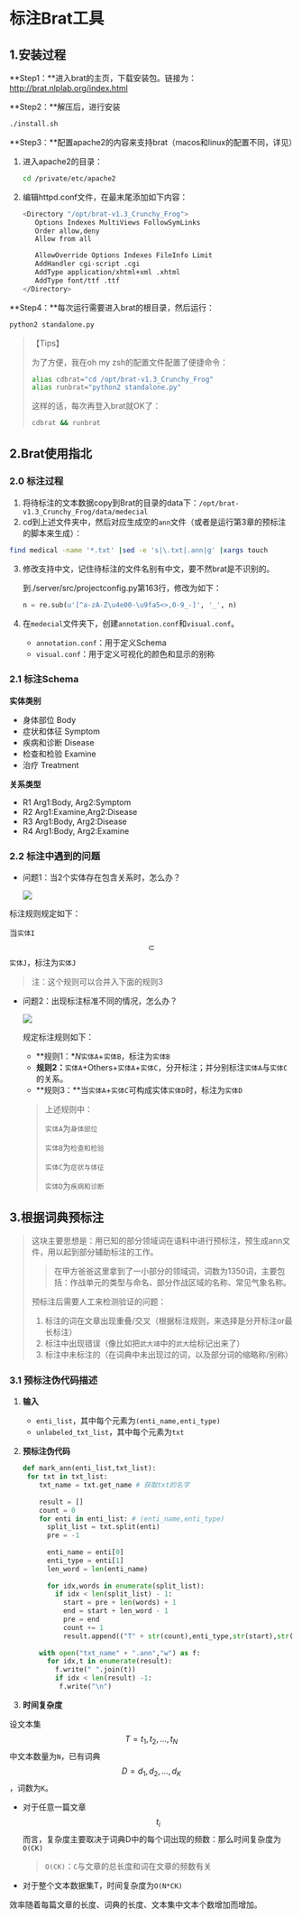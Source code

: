 # 标注Brat工具

## 1.安装过程

**Step1：**进入brat的主页，下载安装包。链接为：http://brat.nlplab.org/index.html

**Step2：**解压后，进行安装

```bash
./install.sh
```

**Step3：**配置apache2的内容来支持brat（macos和linux的配置不同，详见）

1. 进入apache2的目录：

   ```bash
   cd /private/etc/apache2
   ```

2. 编辑httpd.conf文件，在最末尾添加如下内容：

   ```bash
   <Directory "/opt/brat-v1.3_Crunchy_Frog">
      Options Indexes MultiViews FollowSymLinks
      Order allow,deny
      Allow from all
   
      AllowOverride Options Indexes FileInfo Limit
      AddHandler cgi-script .cgi
      AddType application/xhtml+xml .xhtml
      AddType font/ttf .ttf
   </Directory>
   ```

**Step4：**每次运行需要进入brat的根目录，然后运行：

```bash
python2 standalone.py
```

> 【Tips】
>
> 为了方便，我在oh my zsh的配置文件配置了便捷命令：
>
> ```bash
> alias cdbrat="cd /opt/brat-v1.3_Crunchy_Frog"
> alias runbrat="python2 standalone.py"
> ```
>
> 这样的话，每次再登入brat就OK了：
>
> ```bash
> cdbrat && runbrat
> ```

## 2.Brat使用指北

### 2.0 标注过程

1. 将待标注的文本数据copy到Brat的目录的data下：`/opt/brat-v1.3_Crunchy_Frog/data/medecial`
2. cd到上述文件夹中，然后对应生成空的`ann`文件（或者是运行第3章的预标注的脚本来生成）：

```bash
find medical -name '*.txt' |sed -e 's|\.txt|.ann|g' |xargs touch
```

3. 修改支持中文，记住待标注的文件名别有中文，要不然brat是不识别的。

   到./server/src/projectconfig.py第163行，修改为如下：

   ```python
   n = re.sub(u'[^a-zA-Z\u4e00-\u9fa5<>,0-9_-]', '_', n)
   ```

4. 在`medecial`文件夹下，创建`annotation.conf`和`visual.conf`。

   - `annotation.conf`：用于定义Schema
   - `visual.conf`：用于定义可视化的颜色和显示的别称

### 2.1  标注Schema

**实体类别**

- 身体部位 Body
- 症状和体征 Symptom
- 疾病和诊断 Disease
- 检查和检验 Examine
- 治疗 Treatment

**关系类型**

- R1   Arg1:Body, Arg2:Symptom
- R2   Arg1:Examine,Arg2:Disease
- R3   Arg1:Body, Arg2:Disease
- R4   Arg1:Body, Arg2:Examine

### 2.2 标注中遇到的问题

- 问题1：当2个实体存在包含关系时，怎么办？

  ![](https://raw.githubusercontent.com/anxiang1836/FigureBed/master/img/image-20200328170440499.png)

标注规则规定如下：

当`实体I`$$\subset$$`实体J`，标注为`实体J`

> 注：这个规则可以合并入下面的规则3

- 问题2：出现标注标准不同的情况，怎么办？

  ![](https://raw.githubusercontent.com/anxiang1836/FigureBed/master/img/20200328231652.png)

  规定标注规则如下：

  - **规则1：**N*`实体A`+`实体B`，标注为`实体B`
  - **规则2：**`实体A`+Others+`实体A`+`实体C`，分开标注；并分别标注`实体A`与`实体C`的关系。
  - **规则3：**当`实体A`+`实体C`可构成实体`实体D`时，标注为`实体D`

  > 上述规则中：
  >
  > `实体A`为`身体部位`
  >
  > `实体B`为`检查和检验`
  >
  > `实体C`为`症状与体征`
  >
  > `实体D`为`疾病和诊断`

## 3.根据词典预标注

> 这块主要思想是：用已知的部分领域词在语料中进行预标注，预生成ann文件，用以起到部分辅助标注的工作。
>
> > 在甲方爸爸这里拿到了一小部分的领域词，词数为1350词，主要包括：作战单元的类型与命名、部分作战区域的名称、常见气象名称。
>
> 预标注后需要人工来检测验证的问题：
>
> 1. 标注的词在文章出现重叠/交叉（根据标注规则，来选择是分开标注or最长标注）
> 2. 标注中出现错误（像比如把`武大靖`中的`武大`给标记出来了）
> 3. 标注中未标注的（在词典中未出现过的词，以及部分词的缩略称/别称）

### 3.1 预标注伪代码描述

1. **输入**

   - `enti_list`，其中每个元素为`(enti_name,enti_type)`
   - `unlabeled_txt_list`，其中每个元素为`txt`

2. **预标注伪代码**

   ```python
   def mark_ann(enti_list,txt_list):
   	for txt in txt_list:
       txt_name = txt.get_name # 获取txt的名字
       
       result = []
       count = 0
       for enti in enti_list: # (enti_name,enti_type)
         split_list = txt.split(enti)
         pre = -1
         
         enti_name = enti[0]
         enti_type = enti[1]
         len_word = len(enti_name)
         
         for idx,words in enumerate(split_list):
           if idx < len(split_list) - 1:
             start = pre + len(words) + 1
             end = start + len_word - 1
             pre = end
             count += 1
             result.append(("T" + str(count),enti_type,str(start),str(end),enti_name))
        
       with open("txt_name" + ".ann","w") as f:
         for idx,t in enumerate(result):
           f.write(" ".join(t))
           if idx < len(result) -1:
           	f.write("\n")
   ```

3. **时间复杂度**

设文本集$$T={t_1,t_2,...,t_N}$$中文本数量为`N`，已有词典$$D={d_1,d_2,...,d_K}$$，词数为`K`。

- 对于任意一篇文章$$t_i$$而言，复杂度主要取决于词典D中的每个词出现的频数：那么时间复杂度为`O(CK)`

  > `O(CK)`：`C`与文章的总长度和词在文章的频数有关

- 对于整个文本数据集T，时间复杂度为`O(N*CK)`

效率随着每篇文章的长度、词典的长度、文本集中文本个数增加而增加。